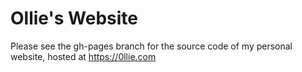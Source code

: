 # Ollie's Website

Please see the gh-pages branch for the source code of my personal website, hosted at https://0llie.com
